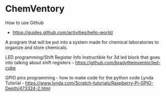 # ChemVentory

How to use Github
- https://guides.github.com/activities/hello-world/

A program that will be put into a system made for chemical laboratories to organize and store chemicals. 


LED programming/Shift Register
  Info
    Instructible for 3d led block that goes into talking about shift registers
      - https://github.com/bradytheinventor/led-cube 
      
GPIO pins programming - how to make code for the python code
  Lynda Tutorial
    - https://www.lynda.com/Scratch-tutorials/Raspberry-Pi-GPIO-Depth/473324-2.html
    
